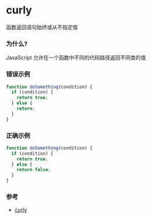 # curly

函数返回语句始终或从不指定值

### 为什么?

JavaScript 允许在一个函数中不同的代码路径返回不同类的值

### 错误示例

```js
function doSomething(condition) {
  if (condition) {
    return true;
  } else {
    return;
  }
}
```

### 正确示例

```js
function doSomething(condition) {
  if (condition) {
    return true;
  } else {
    return false;
  }
}
```

### 参考

- [curly](https://eslint.org/docs/rules/curly)
